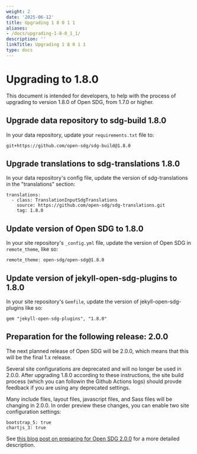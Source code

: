 ```yaml
---
weight: 2
date: '2025-06-12'
title: Upgrading 1 8 0 1 1
aliases:
- /docs/upgrading-1-8-0_1_1/
description: ''
linkTitle: Upgrading 1 8 0 1 1
type: docs
---
```


<h1>Upgrading to 1.8.0</h1>

This document is intended for developers, to help with the process of upgrading to version 1.8.0 of Open SDG, from 1.7.0 or higher.

## Upgrade data repository to sdg-build 1.8.0

In your data repository, update your `requirements.txt` file to:

```
git+https://github.com/open-sdg/sdg-build@1.8.0
```

## Upgrade translations to sdg-translations 1.8.0

In your data repository's config file, update the version of sdg-translations in the "translations" section:

```
translations:
  - class: TranslationInputSdgTranslations
    source: https://github.com/open-sdg/sdg-translations.git
    tag: 1.8.0
```

## Update version of Open SDG to 1.8.0

In your site repository's `_config.yml` file, update the version of Open SDG in `remote_theme`, like so:

```
remote_theme: open-sdg/open-sdg@1.8.0
```

## Update version of jekyll-open-sdg-plugins to 1.8.0

In your site repository's `Gemfile`, update the version of jekyll-open-sdg-plugins like so:

```
gem "jekyll-open-sdg-plugins", "1.8.0"
```

## Preparation for the following release: 2.0.0

The next planned release of Open SDG will be 2.0.0, which means that this will be the final 1.x release.

Several site configurations are deprecated and will no longer be used in 2.0.0. After upgrading 1.8.0 according to these instructions, the site build process (which you can followin the Github Actions logs) should provde feedback if you are using any deprecated settings.

Many include files, layout files, javascript files, and Sass files will be changing in 2.0.0. In order preview these changes, you can enable two site configuration settings:

```
bootstrap_5: true
chartjs_3: true
```

See [this blog post on preparing for Open SDG 2.0.0](https://open-sdg.org/blog/2022-04-01-preparing-for-open-sdg-2/) for a more detailed description.
